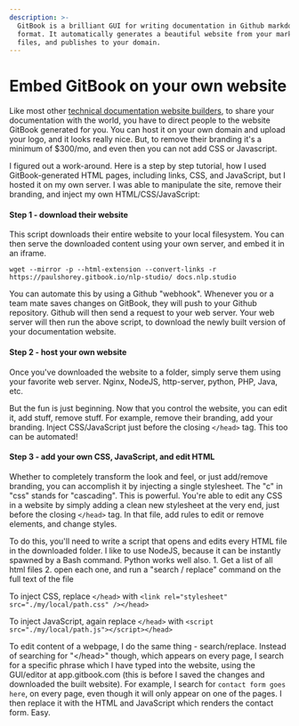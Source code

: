 ```yaml
---
description: >-
  GitBook is a brilliant GUI for writing documentation in Github markdown
  format. It automatically generates a beautiful website from your markdown
  files, and publishes to your domain.
---
```


# Embed GitBook on your own website

Like most other [technical documentation website builders](), to share your documentation with the world, you have to direct people to the website GitBook generated for you. You can host it on your own domain and upload your logo, and it looks really nice. But, to remove their branding it's a minimum of $300/mo, and even then you can not add CSS or Javascript.

I figured out a work-around. Here is a step by step tutorial, how I used GitBook-generated HTML pages, including links, CSS, and JavaScript, but I hosted it on my own server. I was able to manipulate the site, remove their branding, and inject my own HTML/CSS/JavaScript:

#### Step 1 - download their website

This script downloads their entire website to your local filesystem. You can then serve the downloaded content using your own server, and embed it in an iframe.

`wget --mirror -p --html-extension --convert-links -r https://paulshorey.gitbook.io/nlp-studio/ docs.nlp.studio`

You can automate this by using a Github "webhook". Whenever you or a team mate saves changes on GitBook, they will push to your Github repository. Github will then send a request to your web server. Your web server will then run the above script, to download the newly built version of your documentation website. 

#### Step 2 - host your own website

Once you've downloaded the website to a folder, simply serve them using your favorite web server. Nginx, NodeJS, http-server, python, PHP, Java, etc. 

But the fun is just beginning. Now that you control the website, you can edit it, add stuff, remove stuff. For example, remove their branding, add your branding. Inject CSS/JavaScript just before the closing `</head>` tag. This too can be automated!

#### Step 3 - add your own CSS, JavaScript, and edit HTML

Whether to completely transform the look and feel, or just add/remove branding, you can accomplish it by injecting a single stylesheet. The "c" in "css" stands for "cascading". This is powerful. You're able to edit any CSS in a website by simply adding a clean new stylesheet at the very end, just before the closing `</head>` tag. In that file, add rules to edit or remove elements, and change styles.

To do this, you'll need to write a script that opens and edits every HTML file in the downloaded folder. I like to use NodeJS, because it can be instantly spawned by a Bash command. Python works well also. 1. Get a list of all html files 2. open each one, and run a "search / replace" command on the full text of the file

To inject CSS, replace `</head>` with `<link rel="stylesheet" src="./my/local/path.css" /></head>`

To inject JavaScript, again replace `</head>` with `<script src="./my/local/path.js"></script></head>` 

To edit content of a webpage, I do the same thing - search/replace. Instead of searching for "&lt;/head&gt;" though, which appears on every page, I search for a specific phrase which I have typed into the website, using the GUI/editor at app.gitbook.com \(this is before I saved the changes and downloaded the built website\). For example, I search for `contact form goes here`, on every page, even though it will only appear on one of the pages. I then replace it with the HTML and JavaScript which renders the contact form. Easy.

